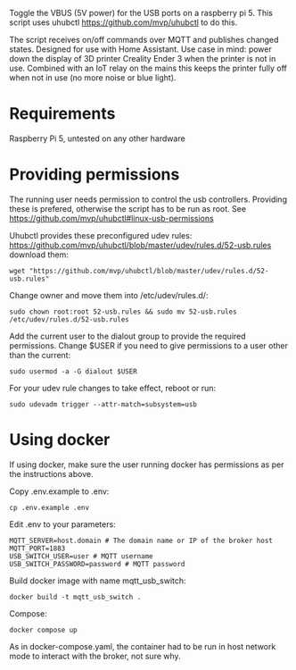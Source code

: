 Toggle the VBUS (5V power) for the USB ports on a raspberry pi 5.
This script uses uhubctl https://github.com/mvp/uhubctl to do this. 


The script receives on/off commands over MQTT and publishes changed states. 
Designed for use with Home Assistant. Use case in mind: power down the display of 3D printer Creality Ender 3 when the printer is not in use. Combined with an IoT relay on the mains this keeps the printer fully off when not in use (no more noise or blue light).

# Requirements
Raspberry Pi 5, untested on any other hardware

# Providing permissions
The running user needs permission to control the usb controllers. Providing these is prefered, otherwise the script has to be run as root.
See https://github.com/mvp/uhubctl#linux-usb-permissions

Uhubctl provides these preconfigured udev rules: https://github.com/mvp/uhubctl/blob/master/udev/rules.d/52-usb.rules download them:
```
wget "https://github.com/mvp/uhubctl/blob/master/udev/rules.d/52-usb.rules"
```

Change owner and move them into /etc/udev/rules.d/:
```
sudo chown root:root 52-usb.rules && sudo mv 52-usb.rules /etc/udev/rules.d/52-usb.rules
```

Add the current user to the dialout group to provide the required permissions. Change $USER if you need to give permissions to a user other than the current:
```
sudo usermod -a -G dialout $USER
```

For your udev rule changes to take effect, reboot or run:
```
sudo udevadm trigger --attr-match=subsystem=usb
```


# Using docker
If using docker, make sure the user running docker has permissions as per the instructions above.

Copy .env.example to .env:
```
cp .env.example .env
```
Edit .env to your parameters:
```
MQTT_SERVER=host.domain # The domain name or IP of the broker host
MQTT_PORT=1883
USB_SWITCH_USER=user # MQTT username
USB_SWITCH_PASSWORD=password # MQTT password
```

Build docker image with name mqtt_usb_switch:
```
docker build -t mqtt_usb_switch .
```

Compose:
```
docker compose up
```
As in docker-compose.yaml, the container had to be run in host network mode to interact with the broker, not sure why. 

